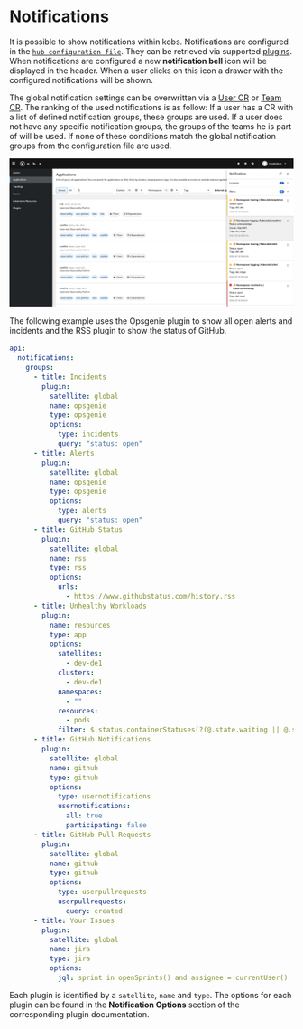 # Notifications

It is possible to show notifications within kobs. Notifications are configured in the [`hub configuration file`](./hub.md). They can be retrieved via supported [plugins](#plugins). When notifications are configured a new **notification bell** icon will be displayed in the header. When a user clicks on this icon a drawer with the configured notifications will be shown.

The global notification settings can be overwritten via a [User CR](../../resources/users.md) or [Team CR](../../resources/teams.md). The ranking of the used notifications is as follow: If a user has a CR with a list of defined notification groups, these groups are used. If a user does not have any specific notification groups, the groups of the teams he is part of will be used. If none of these conditions match the global notification groups from the configuration file are used.

![Opsgenie](./assets/notifications-opsgenie.png)

The following example uses the Opsgenie plugin to show all open alerts and incidents and the RSS plugin to show the status of GitHub.

```yaml
api:
  notifications:
    groups:
      - title: Incidents
        plugin:
          satellite: global
          name: opsgenie
          type: opsgenie
          options:
            type: incidents
            query: "status: open"
      - title: Alerts
        plugin:
          satellite: global
          name: opsgenie
          type: opsgenie
          options:
            type: alerts
            query: "status: open"
      - title: GitHub Status
        plugin:
          satellite: global
          name: rss
          type: rss
          options:
            urls:
              - https://www.githubstatus.com/history.rss
      - title: Unhealthy Workloads
        plugin:
          name: resources
          type: app
          options:
            satellites:
              - dev-de1
            clusters:
              - dev-de1
            namespaces:
              - ""
            resources:
              - pods
            filter: $.status.containerStatuses[?(@.state.waiting || @.state.terminated && @.state.terminated.reason!='Completed')]
      - title: GitHub Notifications
        plugin:
          satellite: global
          name: github
          type: github
          options:
            type: usernotifications
            usernotifications:
              all: true
              participating: false
      - title: GitHub Pull Requests
        plugin:
          satellite: global
          name: github
          type: github
          options:
            type: userpullrequests
            userpullrequests:
              query: created
      - title: Your Issues
        plugin:
          satellite: global
          name: jira
          type: jira
          options:
            jql: sprint in openSprints() and assignee = currentUser()
```

Each plugin is identified by a `satellite`, `name` and `type`. The options for each plugin can be found in the **Notification Options** section of the corresponding plugin documentation.
